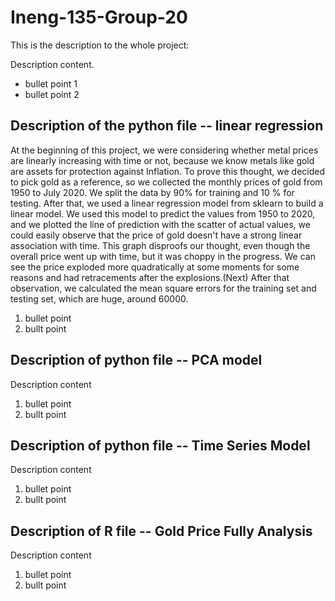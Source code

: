 # Ineng-135-Group-20

This is the description to the whole project:

Description content.
* bullet point 1
* bullet point 2

## Description of the python file -- linear regression 
At the beginning of this project, we were considering whether metal prices are linearly 
increasing with time or not, because we know metals like gold are assets for protection against Inflation. To prove this thought, we decided to pick gold as a reference, so we collected the monthly prices of gold from 1950 to July 2020. We split the data by 90% for training and 10 % for testing.  After that, we used a linear regression model from sklearn to build a linear model. We used this model to predict the values from 1950 to 2020,  and we plotted the line of prediction with the scatter of actual values, we could easily observe that the price of gold doesn't have a strong linear association with time. This graph disproofs our thought, even though the overall price went up with time, but it was choppy in the progress. We can see the price exploded more quadratically at some moments for some reasons and had retracements after the explosions.(Next) After that observation, we calculated  the mean square errors for the training set and testing set, which are huge, around 60000. 


1. bullet point
2. bullt point

## Description of python file -- PCA model
Description content

1. bullet point
2. bullt point

## Description of python file -- Time Series Model
Description content

1. bullet point
2. bullt point

## Description of R file -- Gold Price Fully Analysis
Description content

1. bullet point
2. bullt point
